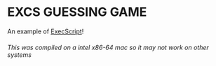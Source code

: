 # EXCS GUESSING GAME
An example of [ExecScript](https://efendo.github.io/)!
###### This was compiled on a intel x86-64 mac so it may not work on other systems